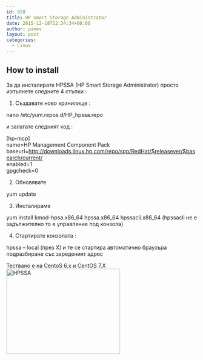 ```yaml
---
id: 828
title: HP Smart Storage Administrator
date: 2015-12-18T12:34:34+00:00
author: panev
layout: post
categories:
  - Linux
---
```

## How to install

За да инсталирате HPSSA (HP Smart Storage Administrator) просто изпълнете следните 4 стъпки :

1) Създавате ново хранилище :

nano /etc/yum.repos.d/HP_hpssa.repo

и залагате следният код :

[hp-mcp]  
name=HP Management Component Pack  
baseurl=http://downloads.linux.hp.com/repo/spp/RedHat/$releasever/$basearch/current/  
enabled=1  
gpgcheck=0

2) Обновявате

yum update

3) Инсталираме

yum install kmod-hpsa.x86\_64 hpssa.x86\_64 hpssacli.x86_64 (hpssacli не е задължително то е управление под конзола)

4) Стартирате конзолата :

hpssa &#8211; local (през X) и те се стартира автоматично браузъра подразбиране със зареденият адрес

Тествано е на CentoS 6.x и CentOS 7.X  
<img class="alignleft size-medium wp-image-829" src="http://panevinfo.eu/blog/wp-content/uploads/2015/12/HPSSA-300x225.png" alt="HPSSA" width="300" height="225" srcset="https://www.panevinfo.eu/wp-content/uploads/2015/12/HPSSA-300x225.png 300w, https://www.panevinfo.eu/wp-content/uploads/2015/12/HPSSA-768x576.png 768w, https://www.panevinfo.eu/wp-content/uploads/2015/12/HPSSA.png 1024w" sizes="(max-width: 300px) 100vw, 300px" /> 
